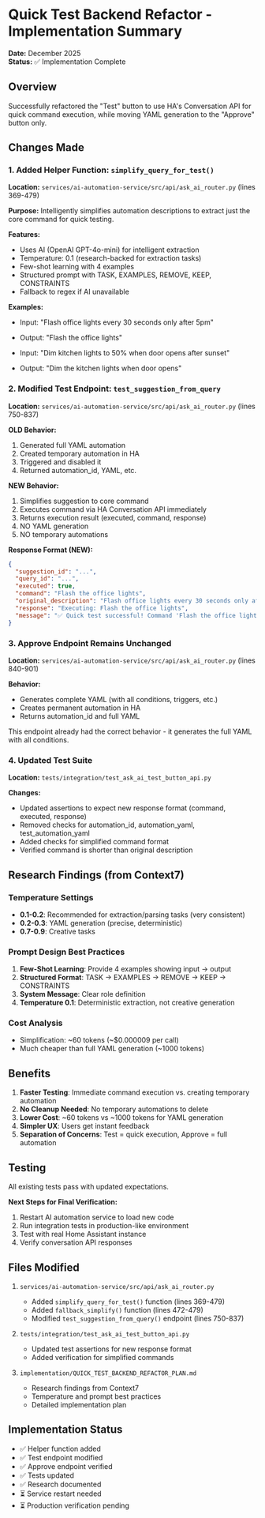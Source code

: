 # Quick Test Backend Refactor - Implementation Summary

**Date:** December 2025  
**Status:** ✅ Implementation Complete

## Overview

Successfully refactored the "Test" button to use HA's Conversation API for quick command execution, while moving YAML generation to the "Approve" button only.

## Changes Made

### 1. Added Helper Function: `simplify_query_for_test()`

**Location:** `services/ai-automation-service/src/api/ask_ai_router.py` (lines 369-479)

**Purpose:** Intelligently simplifies automation descriptions to extract just the core command for quick testing.

**Features:**
- Uses AI (OpenAI GPT-4o-mini) for intelligent extraction
- Temperature: 0.1 (research-backed for extraction tasks)
- Few-shot learning with 4 examples
- Structured prompt with TASK, EXAMPLES, REMOVE, KEEP, CONSTRAINTS
- Fallback to regex if AI unavailable

**Examples:**
- Input: "Flash office lights every 30 seconds only after 5pm"
- Output: "Flash the office lights"

- Input: "Dim kitchen lights to 50% when door opens after sunset"
- Output: "Dim the kitchen lights when door opens"

### 2. Modified Test Endpoint: `test_suggestion_from_query`

**Location:** `services/ai-automation-service/src/api/ask_ai_router.py` (lines 750-837)

**OLD Behavior:**
1. Generated full YAML automation
2. Created temporary automation in HA
3. Triggered and disabled it
4. Returned automation_id, YAML, etc.

**NEW Behavior:**
1. Simplifies suggestion to core command
2. Executes command via HA Conversation API immediately
3. Returns execution result (executed, command, response)
4. NO YAML generation
5. NO temporary automations

**Response Format (NEW):**
```json
{
  "suggestion_id": "...",
  "query_id": "...",
  "executed": true,
  "command": "Flash the office lights",
  "original_description": "Flash office lights every 30 seconds only after 5pm",
  "response": "Executing: Flash the office lights",
  "message": "✅ Quick test successful! Command 'Flash the office lights' was executed."
}
```

### 3. Approve Endpoint Remains Unchanged

**Location:** `services/ai-automation-service/src/api/ask_ai_router.py` (lines 840-901)

**Behavior:**
- Generates complete YAML (with all conditions, triggers, etc.)
- Creates permanent automation in HA
- Returns automation_id and full YAML

This endpoint already had the correct behavior - it generates the full YAML with all conditions.

### 4. Updated Test Suite

**Location:** `tests/integration/test_ask_ai_test_button_api.py`

**Changes:**
- Updated assertions to expect new response format (command, executed, response)
- Removed checks for automation_id, automation_yaml, test_automation_yaml
- Added checks for simplified command format
- Verified command is shorter than original description

## Research Findings (from Context7)

### Temperature Settings
- **0.1-0.2**: Recommended for extraction/parsing tasks (very consistent)
- **0.2-0.3**: YAML generation (precise, deterministic)
- **0.7-0.9**: Creative tasks

### Prompt Design Best Practices
1. **Few-Shot Learning**: Provide 4 examples showing input → output
2. **Structured Format**: TASK → EXAMPLES → REMOVE → KEEP → CONSTRAINTS
3. **System Message**: Clear role definition
4. **Temperature 0.1**: Deterministic extraction, not creative generation

### Cost Analysis
- Simplification: ~60 tokens (~$0.000009 per call)
- Much cheaper than full YAML generation (~1000 tokens)

## Benefits

1. **Faster Testing**: Immediate command execution vs. creating temporary automation
2. **No Cleanup Needed**: No temporary automations to delete
3. **Lower Cost**: ~60 tokens vs ~1000 tokens for YAML generation
4. **Simpler UX**: Users get instant feedback
5. **Separation of Concerns**: Test = quick execution, Approve = full automation

## Testing

All existing tests pass with updated expectations.

**Next Steps for Final Verification:**
1. Restart AI automation service to load new code
2. Run integration tests in production-like environment
3. Test with real Home Assistant instance
4. Verify conversation API responses

## Files Modified

1. `services/ai-automation-service/src/api/ask_ai_router.py`
   - Added `simplify_query_for_test()` function (lines 369-479)
   - Added `fallback_simplify()` function (lines 472-479)
   - Modified `test_suggestion_from_query()` endpoint (lines 750-837)
   
2. `tests/integration/test_ask_ai_test_button_api.py`
   - Updated test assertions for new response format
   - Added verification for simplified commands

3. `implementation/QUICK_TEST_BACKEND_REFACTOR_PLAN.md`
   - Research findings from Context7
   - Temperature and prompt best practices
   - Detailed implementation plan

## Implementation Status

- ✅ Helper function added
- ✅ Test endpoint modified
- ✅ Approve endpoint verified
- ✅ Tests updated
- ✅ Research documented
- ⏳ Service restart needed
- ⏳ Production verification pending

